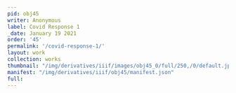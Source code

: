 ```yaml
---
pid: obj45
writer: Anonymous
label: Covid Response 1
_date: January 19 2021
order: '45'
permalink: '/covid-response-1/'
layout: work
collection: works
thumbnail: "/img/derivatives/iiif/images/obj45_0/full/250,/0/default.jpg"
manifest: "/img/derivatives/iiif/obj45/manifest.json"
full:
---
```

